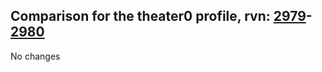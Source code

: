 ## Comparison for the theater0 profile, rvn: [2979](https://github.com/PRO100KatYT/FortniteProfileRevisions/tree/main/profiles/theater0/2979%20theater0.json)-[2980](https://github.com/PRO100KatYT/FortniteProfileRevisions/tree/main/profiles/theater0/2980%20theater0.json)

No changes
